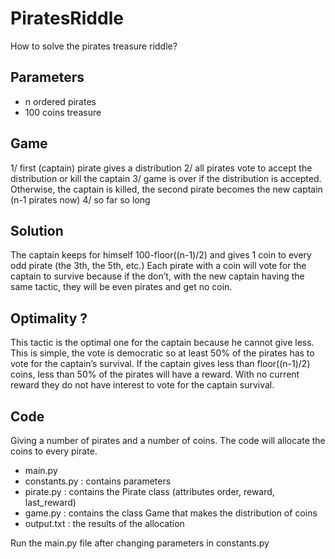 # PiratesRiddle

How to solve the pirates treasure riddle?

## Parameters
- n ordered pirates
- 100 coins treasure

## Game 
1/ first (captain) pirate gives a distribution
2/ all pirates vote to accept the distribution or kill the captain
3/ game is over if the distribution is accepted. Otherwise, the captain is killed, the second pirate becomes the new captain (n-1 pirates now)
4/ so far so long

## Solution
The captain keeps for himself 100-floor((n-1)/2) and gives 1 coin to every odd pirate (the 3th, the 5th, etc.)
Each pirate with a coin will vote for the captain to survive because if the don’t, with the new captain having the same tactic, they will be even pirates and get no coin.

## Optimality ?
This tactic is the optimal one for the captain because he cannot give less.
This is simple, the vote is democratic so at least 50% of the pirates has to vote for the captain’s survival. If the captain gives less than floor((n-1)/2) coins, less than 50% of the pirates will have a reward. With no current reward they do not have interest to vote for the captain survival.

## Code
Giving a number of pirates and a number of coins. The code will allocate the coins to every pirate.

- main.py 
- constants.py : contains parameters
- pirate.py : contains the Pirate class (attributes order, reward, last_reward)
- game.py : contains the class Game that makes the distribution of coins
- output.txt : the results of the allocation


Run the main.py file after changing parameters in constants.py